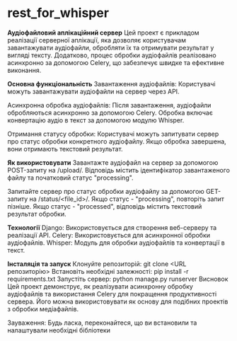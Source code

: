 # rest_for_whisper
**Аудіофайловий аплікаційний сервер**
Цей проект є прикладом реалізації серверної аплікації, яка дозволяє користувачам завантажувати аудіофайли, обробляти їх та отримувати результат у вигляді тексту. Додатково, процес обробки аудіофайлів реалізовано асинхронно за допомогою Celery, що забезпечує швидке та ефективне виконання.

**Основна функціональність**
Завантаження аудіофайлів: Користувачі можуть завантажувати аудіофайли на сервер через API.

Асинхронна обробка аудіофайлів: Після завантаження, аудіофайли обробляються асинхронно за допомогою Celery. Обробка включає конвертацію аудіо в текст за допомогою модулю Whisper.

Отримання статусу обробки: Користувачі можуть запитувати сервер про статус обробки конкретного аудіофайлу. Якщо обробка завершена, вони отримають текстовий результат.

**Як використовувати**
Завантажте аудіофайл на сервер за допомогою POST-запиту на /upload/. Відповідь містить ідентифікатор завантаженого файлу та початковий статус "processing".

Запитайте сервер про статус обробки аудіофайлу за допомогою GET-запиту на /status/<file_id>/. Якщо статус - "processing", повторіть запит пізніше. Якщо статус - "processed", відповідь містить текстовий результат обробки.

**Технології**
Django: Використовується для створення веб-серверу та реалізації API.
Celery: Використовується для асинхронної обробки аудіофайлів.
Whisper: Модуль для обробки аудіофайлів та конвертації в текст.

**Інсталяція та запуск**
Клонуйте репозиторій: git clone <URL репозиторію>
Встановіть необхідні залежності: pip install -r requirements.txt
Запустіть сервер: python manage.py runserver
Висновок
Цей проект демонструє, як реалізувати асинхронну обробку аудіофайлів та використання Celery для покращення продуктивності сервера. Його можна використовувати як основу для подібних проектів з обробки медіафайлів.

Зауваження: Будь ласка, переконайтеся, що ви встановили та налаштували необхідні бібліотеки
